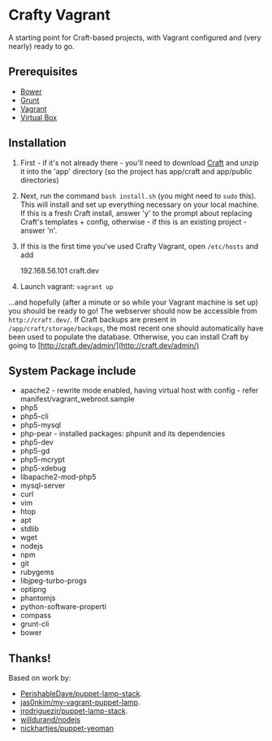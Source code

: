# Crafty Vagrant

A starting point for Craft-based projects, with Vagrant configured and (very nearly) ready to go.

## Prerequisites
* [Bower](http://bower.io/)
* [Grunt](http://gruntjs.com/)
* [Vagrant](http://www.vagrantup.com/)
* [Virtual Box](https://www.virtualbox.org/)

## Installation

1. First - if it's not already there - you'll need to download [Craft](http://buildwithcraft.com/) and unzip it into the 'app' directory (so the project has app/craft and app/public directories)

2. Next, run the command `bash install.sh` (you might need to `sudo` this). This will install and set up everything necessary on your local machine. If this is a fresh Craft install, answer 'y' to the prompt about replacing Craft's templates + config, otherwise - if this is an existing project - answer 'n'.

3. If this is the first time you've used Crafty Vagrant, open `/etc/hosts` and add

	192.168.56.101    craft.dev

4. Launch vagrant: `vagrant up`

...and hopefully (after a minute or so while your Vagrant machine is set up) you should be ready to go! The webserver should now be accessible from `http://craft.dev/`. If Craft backups are present in `/app/craft/storage/backups`, the most recent one should automatically have been used to populate the database. Otherwise, you can install Craft by going to [http://craft.dev/admin/](http://craft.dev/admin/)

## System Package include

* apache2 - rewrite mode enabled, having virtual host with config - refer manifest/vagrant_webroot.sample
* php5
* php5-cli
* php5-mysql
* php-pear - installed packages: phpunit and its dependencies
* php5-dev
* php5-gd
* php5-mcrypt
* php5-xdebug
* libapache2-mod-php5
* mysql-server
* curl
* vim
* htop
* apt
* stdlib
* wget
* nodejs
* npm
* git
* rubygems
* libjpeg-turbo-progs
* optipng
* phantomjs
* python-software-properti
* compass
* grunt-cli
* bower

## Thanks!
Based on work by:
* [PerishableDave/puppet-lamp-stack](https://github.com/PerishableDave/puppet-lamp-stack).
* [jas0nkim/my-vagrant-puppet-lamp](https://github.com/jas0nkim/my-vagrant-puppet-lamp).
* [jrodriguezjr/puppet-lamp-stack](https://github.com/jrodriguezjr/puppet-lamp-stack).
* [willdurand/nodejs](https://github.com/willdurand/puppet-nodejs)
* [nickhartjes/puppet-yeoman](https://github.com/nickhartjes/puppet-yeoman)
